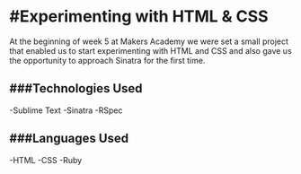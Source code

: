 #Experimenting with HTML & CSS
=================

At the beginning of week 5 at Makers Academy we were set a small project that enabled us to start experimenting with HTML and CSS and also gave us the opportunity to approach Sinatra for the first time. 

###Technologies Used
----------

-Sublime Text
-Sinatra
-RSpec

###Languages Used
----------
-HTML
-CSS
-Ruby
